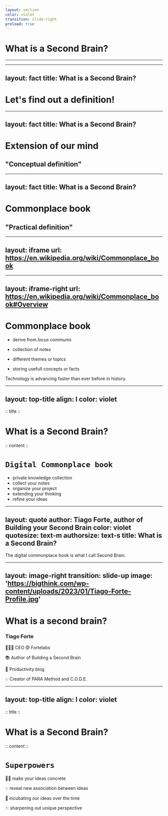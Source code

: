 ```yaml
---
layout: section
color: violet
transition: slide-right
preload: true
---
```

 
# What is a Second Brain?

<hr>

---
layout: fact
title: What is a Second Brain?
---

# Let's find out a definition!


---
layout: fact
title: What is a Second Brain?
---

# Extension of our mind

<v-click>

<h2>"Conceptual definition"</h2>

</v-click>

---
layout: fact
title: What is a Second Brain?
---

# Commonplace book

<v-click>

<h2>"Practical definition"</h2>

</v-click>


---
layout: iframe
url: https://en.wikipedia.org/wiki/Commonplace_book
---

---
layout: iframe-right
url: https://en.wikipedia.org/wiki/Commonplace_book#Overview
---

# Commonplace book

<v-clicks>

- derive from *locus communis*

- collection of notes

- different themes or topics

- storing usefull concepts or facts


</v-clicks>

<v-clicks>

<StickyNote color="amber-light" textAlign="left" width="180px" title="We are in the 21th century">
  Technology is advancing faster than ever before in history.
</StickyNote>

</v-clicks>

---
layout: top-title
align: l
color: violet
---

:: title ::

# What is a Second Brain?

:: content ::

# `Digital Commonplace book`

- private knowledge collection
- collect your notes
- organize your project
- extending your thinking
- refine your ideas

---
layout: quote
author: Tiago Forte, author of Building your Second Brain
color: violet
quotesize: text-m
authorsize: text-s
title: What is a Second Brain?
---

The digital commonplace book is what I call Second Brain.

---
layout: image-right
transition: slide-up
image: 'https://bigthink.com/wp-content/uploads/2023/01/Tiago-Forte-Profile.jpg'
---

# What is a second brain?

### Tiago Forte

👨🏽‍💻 CEO @ Fortelabs

📚 Author of Building a Second Brain

📝 Productivity blog

💡 Creator of PARA Method and C.O.D.E.

<v-click>

<QRCode value="https://linktr.ee/secondbrainai" :size="200" render-as="svg" />

</v-click>

---
layout: top-title
align: l
color: violet
---

:: title ::

# What is a Second Brain?

:: content ::

# `Superpowers`

<v-clicks>

✍🏼 make your ideas concrete

💡 reveal new association between ideas

💭 incubating our ideas over the time

✨ sharpening out unique perspective

</v-clicks>
